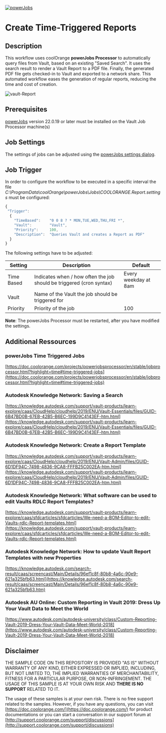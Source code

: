 [![powerJobs](https://img.shields.io/badge/powerJobs_Processor-22.0.19-orange.svg)](https://www.coolorange.com/powerjobs)

# Create Time-Triggered Reports

## Description
This workflow uses coolOrange **powerJobs Processor** to automatically query files from Vault, based on an existing "Saved Search". It uses the search result to render a Vault Report to a PDF file. Finally, the generated PDF file gets checked-in to Vault and exported to a network share. This automated workflow eases the generation of regular reports, reducing the time and cost of creation.

![vault-Report](https://user-images.githubusercontent.com/36193155/166458090-79ebc61e-196e-444f-a353-df77c5a24f37.jpg)

## Prerequisites
[powerJobs](https://www.coolorange.com/powerjobs) version 22.0.19 or later must be installed on the Vault Job Processor machine(s)

## Job Settings
The settings of jobs can be adjusted using the [powerJobs  settings dialog](https://doc.coolorange.com/projects/coolorange-powerjobsprocessordocs/en/stable/job_configuration/#powerjobs-settings-dialog).

## Job Trigger

In order to configure the workflow to be executed in a specific interval the file *C:\ProgramData\coolOrange\powerJobs\Jobs\COOLORANGE.Report.settings* must be configured:

```javascript
{
 "Trigger":
  {
    "TimeBased":	"0 0 8 ? * MON,TUE,WED,THU,FRI *",
    "Vault":		"Vault",
    "Priority":		100,
    "Description":	"Queries Vault and creates a Report as PDF"
  }
}
```
The following settings have to be adjusted:

<table>
  <thead>
    <tr>
      <th>Setting</th>
      <th>Description</th>
      <th>Default</th>
    </tr>
  </thead>
  <tbody>
    <tr>
      <td>Time Based</td>
      <td>Indicates when / how often the job should be triggered (cron syntax)</td>
      <td>Every weekday at 8am</td>
    </tr>
    <tr>
      <td>Vault</td>
      <td>Name of the Vault the job should be triggered for</td>
      <td></td>
    </tr>
    <tr>
      <td>Priority</td>
      <td>Priority of the job</td>
      <td>100</td>
    </tr>
  </theaed>
</table>  

**Note**: The powerJobs Processor must be restarted, after you have modified the settings.

## Additional Ressources

### powerJobs Time Triggered Jobs
[https://doc.coolorange.com/projects/powerjobsprocessor/en/stable/jobprocessor.html?highlight=time#time-triggered-jobs](https://doc.coolorange.com/projects/powerjobsprocessor/en/stable/jobprocessor.html?highlight=time#time-triggered-jobs)

### Autodesk Knowledge Network: Saving a Search
[https://knowledge.autodesk.com/support/vault-products/learn-explore/caas/CloudHelp/cloudhelp/2019/ENU/Vault-Essentials/files/GUID-6B47BD0B-67EB-42B5-B6EC-199D9C4143EF-htm.html](https://knowledge.autodesk.com/support/vault-products/learn-explore/caas/CloudHelp/cloudhelp/2019/ENU/Vault-Essentials/files/GUID-6B47BD0B-67EB-42B5-B6EC-199D9C4143EF-htm.html)

### Autodesk Knowledge Network: Create a Report Template
[https://knowledge.autodesk.com/support/vault-products/learn-explore/caas/CloudHelp/cloudhelp/2019/ENU/Vault-Admin/files/GUID-6D1DF94C-7498-4836-9CA8-FFFB25C002EA-htm.html](https://knowledge.autodesk.com/support/vault-products/learn-explore/caas/CloudHelp/cloudhelp/2019/ENU/Vault-Admin/files/GUID-6D1DF94C-7498-4836-9CA8-FFFB25C002EA-htm.html)

### Autodesk Knowledge Network: What software can be used to edit Vaults RDLC Report Templates?
[https://knowledge.autodesk.com/support/vault-products/learn-explore/caas/sfdcarticles/sfdcarticles/We-need-a-BOM-Editor-to-edit-Vaults-rdlc-Report-templates.html](https://knowledge.autodesk.com/support/vault-products/learn-explore/caas/sfdcarticles/sfdcarticles/We-need-a-BOM-Editor-to-edit-Vaults-rdlc-Report-templates.html)

### Autodesk Knowledge Network: How to update Vault Report Templates with new Properties
[https://knowledge.autodesk.com/search-result/caas/screencast/Main/Details/96ef1c8f-80b8-4a6c-90e9-621a325bfb63.html](https://knowledge.autodesk.com/search-result/caas/screencast/Main/Details/96ef1c8f-80b8-4a6c-90e9-621a325bfb63.htm)

### Autodesk AU Online: Custom Reporting in Vault 2019: Dress Up Your Vault Data to Meet the World
[https://www.autodesk.com/autodesk-university/class/Custom-Reporting-Vault-2019-Dress-Your-Vault-Data-Meet-World-2018](https://www.autodesk.com/autodesk-university/class/Custom-Reporting-Vault-2019-Dress-Your-Vault-Data-Meet-World-2018)


## Disclaimer

THE SAMPLE CODE ON THIS REPOSITORY IS PROVIDED "AS IS" WITHOUT WARRANTY OF ANY KIND, EITHER EXPRESSED OR IMPLIED, INCLUDING, BUT NOT LIMITED TO, THE IMPLIED WARRANTIES OF MERCHANTABILITY, FITNESS FOR A PARTICULAR PURPOSE, OR NON-INFRINGEMENT.
THE USAGE OF THIS SAMPLE IS AT YOUR OWN RISK AND **THERE IS NO SUPPORT** RELATED TO IT.

The usage of these samples is at your own risk. There is no free support related to the samples. However, if you have any questions, you can visit [https://doc.coolorange.com/](https://doc.coolorange.com/) for product documentations or you can start a conversation in our support forum at [http://support.coolorange.com/support/discussions](http://support.coolorange.com/support/discussions)
